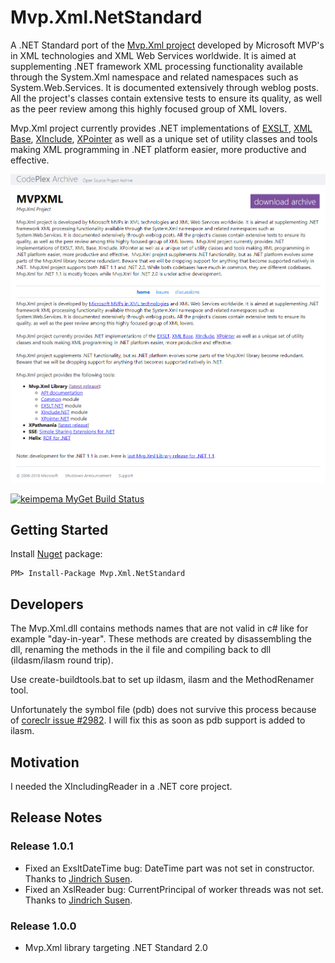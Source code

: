 # Mvp.Xml.NetStandard
A .NET Standard port of the [Mvp.Xml project](https://archive.codeplex.com/?p=mvpxml) developed by Microsoft MVP's in XML technologies 
and XML Web Services worldwide. It is aimed at supplementing .NET framework XML processing functionality available through the System.Xml 
namespace and related namespaces such as System.Web.Services. It is documented extensively through weblog posts. All the project's 
classes contain extensive tests to ensure its quality, as well as the peer review among this highly focused group of XML lovers.

Mvp.Xml project currently provides .NET implementations of [EXSLT](http://www.exslt.org/), [XML Base](http://www.w3.org/TR/xmlbase/), 
[XInclude](http://www.w3.org/TR/xinclude/), [XPointer](http://www.w3.org/TR/xptr-framework/) as well as a unique set of utility classes 
and tools making XML programming in .NET platform easier, more productive and effective.

[![Mvp.Xml Codeplex Archive](codeplex-archive.png "Mvp.Xml Codeplex Archive")](https://archive.codeplex.com/?p=mvpxml)

[![keimpema MyGet Build Status](https://www.myget.org/BuildSource/Badge/keimpema?identifier=2c5e8089-9397-4568-8630-147bc0aa88ef)](https://www.myget.org/)

## Getting Started ##
Install [Nuget](https://www.nuget.org/packages/Usenet) package:
```
PM> Install-Package Mvp.Xml.NetStandard
```

## Developers
The Mvp.Xml.dll contains methods names that are not valid in c# like
for example "day-in-year". These methods are created by disassembling the dll,
renaming the methods in the il file and compiling back to dll (ildasm/ilasm round trip).

Use create-buildtools.bat to set up ildasm, ilasm and the MethodRenamer tool.

Unfortunately the symbol file (pdb) does not survive this process because of [coreclr issue #2982](https://github.com/dotnet/coreclr/issues/2982).
I will fix this as soon as pdb support is added to ilasm.

## Motivation ##
I needed the XIncludingReader in a .NET core project.

## Release Notes ##
### Release 1.0.1 ###
- Fixed an ExsltDateTime bug: DateTime part was not set in constructor. Thanks to [Jindrich Susen](https://github.com/JindrichSusen).
- Fixed an XslReader bug: CurrentPrincipal of worker threads was not set. Thanks to [Jindrich Susen](https://github.com/JindrichSusen). 
### Release 1.0.0 ###
- Mvp.Xml library targeting .NET Standard 2.0
